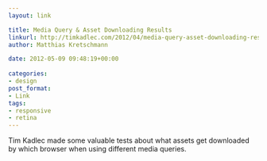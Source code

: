 ```yaml
---
layout: link

title: Media Query & Asset Downloading Results
linkurl: http://timkadlec.com/2012/04/media-query-asset-downloading-results/
author: Matthias Kretschmann

date: 2012-05-09 09:48:19+00:00
  
categories:
- design
post_format:
- Link
tags:
- responsive
- retina
---
```


Tim Kadlec made some valuable tests about what assets get downloaded by which browser when using different media queries.
